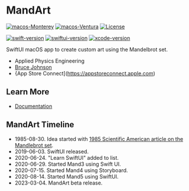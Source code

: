 # MandArt

[![macos-Monterey](https://img.shields.io/badge/macos-monterey-brightgreen.svg)](https://www.apple.com/macos/monterey)
[![macos-Ventura](https://img.shields.io/badge/macos-ventura-brightgreen.svg)](https://www.apple.com/macos/ventura)
[![License](https://img.shields.io/badge/License-Apache_2.0-blue.svg)](https://opensource.org/licenses/Apache-2.0)

[![swift-version](https://img.shields.io/badge/swift-5.7-brightgreen.svg)](https://github.com/apple/swift)
[![swiftui-version](https://img.shields.io/badge/swiftui-3-brightgreen)](https://developer.apple.com/documentation/swiftui)
[![xcode-version](https://img.shields.io/badge/xcode-14-brightgreen)](https://developer.apple.com/xcode/)


SwiftUI macOS app to create custom art using the Mandelbrot set.

- Applied Physics Engineering
- [Bruce Johnson](https://github.com/bruceranger)
- {App Store Connect](https://appstoreconnect.apple.com)

## Learn More

- [Documentation](https://denisecase.github.io/MandArt-Docs/documentation/mandart/)

## MandArt Timeline

- 1985-08-30. Idea started with [1985 Scientific American article on the Mandlebrot set](https://www.scientificamerican.com/article/mandelbrot-set/). 
- 2019-06-03. SwiftUI released.
- 2020-06-24. "Learn SwiftUI" added to list.
- 2020-06-29. Started Mand3 using Swift UI.
- 2020-07-15. Started Mand4 using Storyboard. 
- 2020-08-14. Started Mand5 using SwiftUI.
- 2023-03-04. MandArt beta release.
